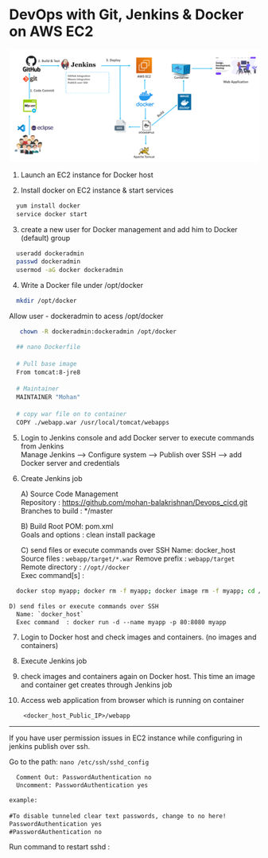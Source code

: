 # DevOps with Git, Jenkins & Docker on AWS EC2

![DevOps CI CD](Devops_CICd.png)


1. Launch an EC2 instance for Docker host 

2. Install docker on EC2 instance & start services  
  ```sh 
    yum install docker
    service docker start
  ```

3. create a new user for Docker management and add him to Docker (default) group
```sh
  useradd dockeradmin
  passwd dockeradmin
  usermod -aG docker dockeradmin
  ```
  
4. Write a Docker file under /opt/docker

 ```sh
   mkdir /opt/docker
 ``` 
   Allow user - dockeradmin to acess /opt/docker
 ```sh
    chown -R dockeradmin:dockeradmin /opt/docker
 ```
```sh
  ## nano Dockerfile
  
  # Pull base image 
  From tomcat:8-jre8 

  # Maintainer
  MAINTAINER "Mohan" 

  # copy war file on to container 
  COPY ./webapp.war /usr/local/tomcat/webapps
```

5. Login to Jenkins console and add Docker server to execute commands from Jenkins  
    Manage Jenkins --> Configure system -->  Publish over SSH --> add Docker server and credentials

6. Create Jenkins job 

    A) Source Code Management  
     Repository : https://github.com/mohan-balakrishnan/Devops_cicd.git  
     Branches to build : */master  

    B) Build
     Root POM: pom.xml  
     Goals and options : clean install package  

    C) send files or execute commands over SSH
     Name: docker_host  
     Source files	: `webapp/target/*.war`
     Remove prefix	: `webapp/target`
     Remote directory	: `//opt//docker`  
     Exec command[s]	: 
  ```sh
    docker stop myapp; docker rm -f myapp; docker image rm -f myapp; cd /opt/docker; docker build -t myapp .
  ```
    D) send files or execute commands over SSH  
      Name: `docker_host`  
      Exec command	: docker run -d --name myapp -p 80:8080 myapp

7. Login to Docker host and check images and containers. (no images and containers)

8. Execute Jenkins job

9. check images and containers again on Docker host. This time an image and container get creates through Jenkins job

10. Access web application from browser which is running on container
```
    <docker_host_Public_IP>/webapp
```

------------------------------------------------------------------------------------------------------------------------------------------------------------------------------

If you have user permission issues in EC2 instance while configuring in jenkins publish over ssh.

Go to the path: ```nano /etc/ssh/sshd_config```
```
  Comment Out: PasswordAuthentication no
  Uncomment: PasswordAuthentication yes 
 ````
 ```
example:

 #To disable tunneled clear text passwords, change to no here!
 PasswordAuthentication yes
 #PasswordAuthentication no
 ```

Run command to restart sshd :
```service sshd restart
```
